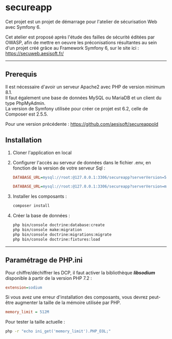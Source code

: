 # secureapp

Cet projet est un projet de démarrage pour l'atelier de sécurisation Web avec Symfony 6.

Cet atelier est proposé après l'étude des failles de sécurité éditées par OWASP, afin de mettre en oeuvre les préconisations résultantes au sein d'un projet créé grâce au Framework Symfony 6, sur le site ici : https://secuweb.aesisoft.fr/

___

## Prerequis

Il est nécessaire d'avoir un serveur Apache2 avec PHP de version minimum 8.1.<br/>
Il faut également une base de données MySQL ou MariaDB et un client du type PhpMyAdmin.<br/>
La version de Symfony utilisée pour créer ce projet est 6.2, celle de Composer est 2.5.5.

Pour une version précédente : https://github.com/aesisoft/secureappold

## Installation

1. Cloner l'application en local

2. Configurer l'accès au serveur de données dans le fichier .env, en fonction de la version de votre serveur Sql :

    ```INI
    DATABASE_URL=mysql://root:@127.0.0.1:3306/secureapp?serverVersion=5.7
    ```

    ```INI
    DATABASE_URL=mysql://root:@127.0.0.1:3306/secureapp?serverVersion=mariadb-10.4.28
    ```

3. Installer les composants :

    ```Bash
    composer install
    ```

4. Créer la base de données :

    ```Bash
    php bin/console doctrine:database:create
    php bin/console make:migration
    php bin/console doctrine:migrations:migrate
    php bin/console doctrine:fixtures:load
    ```

___

## Paramétrage de PHP.ini

Pour chiffre/déchiffrer les DCP, il faut activer la bibliothèque ***libsodium*** disponible à partir de la version PHP 7.2 :

```INI
extension=sodium
```

Si vous avez une erreur d'installation des composants, vous devrez peut-être augmenter la taille de la mémoire utilisée par PHP.

```INI
memory_limit = 512M
```

Pour tester la taille actuelle :

```Bash
php -r "echo ini_get('memory_limit').PHP_EOL;"
```
